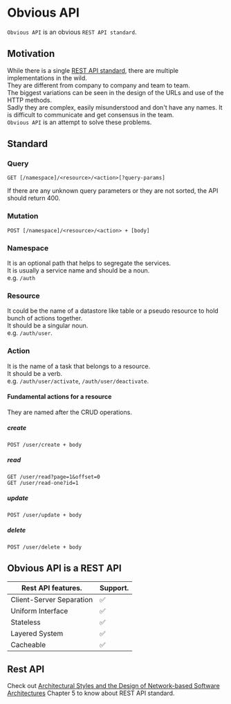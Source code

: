 # Obvious API
`Obvious API` is an obvious `REST API standard`.

## Motivation
While there is a single [REST API standard](#rest-api), there are multiple implementations in the wild.  
They are different from company to company and team to team.  
The biggest variations can be seen in the design of the URLs and use of the HTTP methods.  
Sadly they are complex, easily misunderstood and don't have any names.
It is difficult to communicate and get consensus in the team.  
`Obvious API` is an attempt to solve these problems.

## Standard
### Query
```
GET [/namespace]/<resource>/<action>[?query-params]
```
If there are any unknown query parameters or they are not sorted, the API should return 400.

### Mutation
```
POST [/namespace]/<resource>/<action> + [body]
```
  
### Namespace
It is an optional path that helps to segregate the services.  
It is usually a service name and should be a noun.  
e.g. `/auth`

### Resource
It could be the name of a datastore like table or a pseudo resource to hold bunch of actions together.  
It should be a singular noun.  
e.g. `/auth/user`. 

### Action
It is the name of a task that belongs to a resource.  
It should be a verb.  
e.g. `/auth/user/activate`, `/auth/user/deactivate`. 

#### Fundamental actions for a resource
They are named after the CRUD operations.

##### create
```
POST /user/create + body
```

##### read
```
GET /user/read?page=1&offset=0
GET /user/read-one?id=1
```

##### update
```
POST /user/update + body
```

##### delete
```
POST /user/delete + body
```

## Obvious API is a REST API

|Rest API features.       | Support.           |
|-------------------------|--------------------|
| Client-Server Separation| :white_check_mark: |
| Uniform Interface       | :white_check_mark: |
| Stateless               | :white_check_mark: |
| Layered System          | :white_check_mark: |
| Cacheable               | :white_check_mark: |

## Rest API
Check out [Architectural Styles and the Design of Network-based Software Architectures](https://www.ics.uci.edu/~fielding/pubs/dissertation/fielding_dissertation_2up.pdf) Chapter 5 to know about REST API standard.
